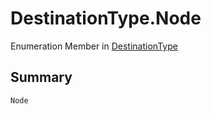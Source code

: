 # DestinationType.Node

Enumeration Member in [DestinationType](api/csharp/yarn.compiler.basicblock.destination.destinationtype.md)

## Summary



```csharp
Node
```

